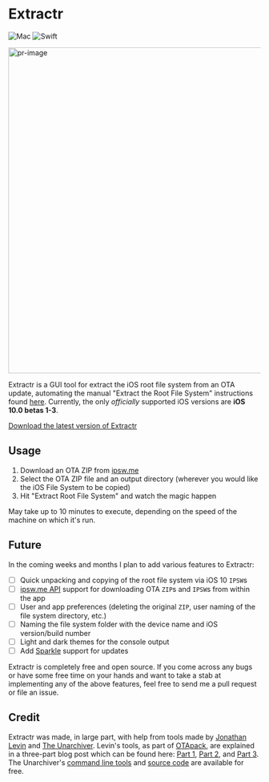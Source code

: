 # Extractr
![Mac](https://img.shields.io/badge/platform-Mac-1C92F5.svg)
![Swift](https://img.shields.io/badge/lang-Swift-FFAC45.svg?style=flat)

<img src="https://github.com/roonieone/Extractr/blob/master/PR/Etxractr%402x.png" alt="pr-image" width="650"/>

Extractr is a GUI tool for extract the iOS root file system from an OTA update, automating the manual "Extract the Root File System" instructions found [here](https://gist.github.com/roonieone/d6567e80500d1e3f6e5fa8e80d5d8b3c). Currently, the only *officially* supported iOS versions are **iOS 10.0 betas 1-3**.

[Download the latest version of Extractr](https://github.com/roonieone/Extractr/releases)

## Usage
1. Download an OTA ZIP from [ipsw.me](https://ipsw.me/ota)
2. Select the OTA ZIP file and an output directory (wherever you would like the iOS File System to be copied)
3. Hit "Extract Root File System" and watch the magic happen

May take up to 10 minutes to execute, depending on the speed of the machine on which it's run.

## Future
In the coming weeks and months I plan to add various features to Extractr:
- [ ] Quick unpacking and copying of the root file system via iOS 10 `IPSW`s
- [ ] [ipsw.me API](https://api.ipsw.me/) support for downloading OTA `ZIP`s and `IPSW`s from within the app
- [ ] User and app preferences (deleting the original `ZIP`, user naming of the file system directory, etc.)
- [ ] Naming the file system folder with the device name and iOS version/build number
- [ ] Light and dark themes for the console output
- [ ] Add [Sparkle](https://github.com/sparkle-project/Sparkle) support for updates

Extractr is completely free and open source. If you come across any bugs or have some free time on your hands and want to take a stab at implementing any of the above features, feel free to send me a pull request or file an issue.

## Credit
Extractr was made, in large part, with help from tools made by [Jonathan Levin](https://twitter.com/Morpheus______) and [The Unarchiver](https://unarchiver.c3.cx/unarchiver). Levin's tools, as part of [OTApack](http://newosxbook.com/files/OTApack.tar), are explained in a three-part blog post which can be found here: [Part 1](http://newosxbook.com/articles/OTA.html), [Part 2](http://newosxbook.com/articles/OTA2.html), and [Part 3](http://newosxbook.com/articles/OTA3.html). The Unarchiver's [command line tools](https://unarchiver.c3.cx/commandline) and [source code](https://bitbucket.org/WAHa_06x36/theunarchiver) are available for free.
